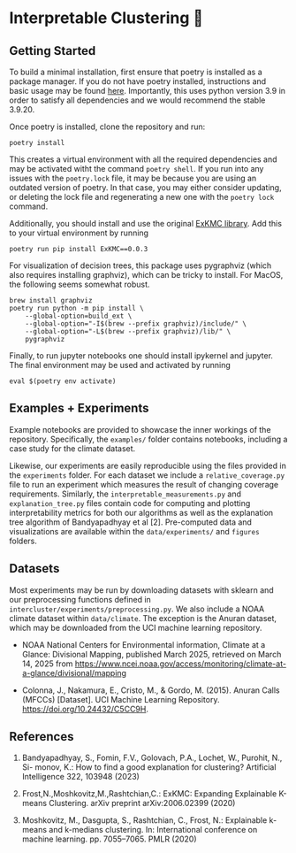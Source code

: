 # Interpretable Clustering :deciduous_tree:

## Getting Started
To build a minimal installation, first ensure that poetry is installed 
as a package manager. If you do not have poetry installed, 
instructions and basic usage  may be found [here](https://python-poetry.org/docs/). 
Importantly, this uses python version 3.9 in order to 
satisfy all dependencies and we would recommend the stable 3.9.20. 

Once poetry is installed, clone the repository
and run:

```
poetry install
```

This creates a virtual environment 
with all the required dependencies and may be 
activated witht the command `poetry shell`. 
If you run into any issues with the `poetry.lock` file, it may be 
because you are using an outdated version of poetry. In that case, 
you may either consider updating, or deleting the lock file and 
regenerating a new one with the `poetry lock` command.

Additionally, you should
install and use the original [ExKMC library](https://github.com/navefr/ExKMC/tree/master).
Add this to your virtual environment by running

```
poetry run pip install ExKMC==0.0.3
```

For visualization of decision trees, this package uses pygraphviz 
(which also requires installing graphviz), which can be tricky to install. 
For MacOS, the following seems somewhat robust.
```
brew install graphviz
poetry run python -m pip install \
    --global-option=build_ext \
    --global-option="-I$(brew --prefix graphviz)/include/" \
    --global-option="-L$(brew --prefix graphviz)/lib/" \
    pygraphviz
```
Finally, to run jupyter notebooks one should install ipykernel and jupyter.
The final environment may be used and activated by running 
```
eval $(poetry env activate)
```

## Examples + Experiments
Example notebooks are provided to showcase the inner workings of the repository. 
Specifically, the `examples/` folder contains notebooks, including a case study for the 
climate dataset. 

Likewise, our experiments are easily reproducible using the files provided in the `experiments`
folder. For each dataset we include a `relative_coverage.py` file to run an experiment which measures the 
result of changing coverage requirements. Similarly, the `interpretable_measurements.py` and `explanation_tree.py`
files contain code for computing and plotting interpretability metrics for both our algorithms as well as 
the explanation tree algorithm of Bandyapadhyay et al [2]. Pre-computed data and visualizations are available within 
the `data/experiments/` and `figures` folders.
## Datasets 

Most experiments may be run by downloading datasets with sklearn and our preprocessing functions 
defined in `intercluster/experiments/preprocessing.py`. We also include a NOAA climate dataset 
within `data/climate`. The exception is the Anuran dataset, which may be downloaded 
from the UCI machine learning repository. 

* NOAA National Centers for Environmental information, Climate at a Glance: Divisional Mapping, published March 2025,
  retrieved on March 14, 2025 from https://www.ncei.noaa.gov/access/monitoring/climate-at-a-glance/divisional/mapping

* Colonna, J., Nakamura, E., Cristo, M., & Gordo, M. (2015). Anuran Calls (MFCCs) [Dataset]. 
UCI Machine Learning Repository. https://doi.org/10.24432/C5CC9H.

## References
1. Bandyapadhyay, S., Fomin, F.V., Golovach, P.A., Lochet, W., Purohit, N., Si-
monov, K.: How to find a good explanation for clustering? Artificial Intelligence
322, 103948 (2023)
   
2. Frost,N.,Moshkovitz,M.,Rashtchian,C.: ExKMC: Expanding Explainable K-means
Clustering. arXiv preprint arXiv:2006.02399 (2020)

2. Moshkovitz, M., Dasgupta, S., Rashtchian, C., Frost, N.: Explainable k-means and
k-medians clustering. In: International conference on machine learning. pp. 7055–7065. PMLR (2020)


